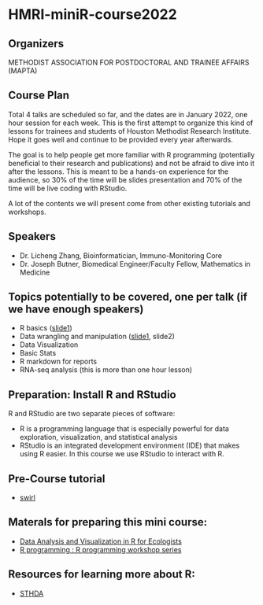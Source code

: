 # HMRI-miniR-course2022

## Organizers
METHODIST ASSOCIATION FOR POSTDOCTORAL AND TRAINEE AFFAIRS (MAPTA)

## Course Plan

Total 4 talks are scheduled so far, and the dates are in January 2022, one hour session for each week. This is the first attempt to organize this kind of lessons for trainees and students of Houston Methodist Research Institute. Hope it goes well and continue to be provided every year afterwards. 

The goal is to help people get more familiar with R programming (potentially beneficial to their research and publications) and not be afraid to dive into it after the lessons. This is meant to be a hands-on experience for the audience, so 30% of the time will be slides presentation and 70% of the time will be live coding with RStudio.

A lot of the contents we will present come from other existing tutorials and workshops. 

## Speakers

- Dr. Licheng Zhang, Bioinformatician, Immuno-Monitoring Core
- Dr. Joseph Butner, Biomedical Engineer/Faculty Fellow, Mathematics in Medicine

## Topics potentially to be covered, one per talk (if we have enough speakers)

- R basics ([slide1](https://docs.google.com/presentation/d/1IUUpHC__LP5f9qm3RjL8L5ArQnfJ1RgvZY9MJWjeUAY/edit#slide=id.g298d5f999f_2_0))
- Data wrangling and manipulation ([slide1](https://docs.google.com/presentation/d/1taRFmJTkt9ME_lwf8ArVJqcqdvQOv_yyrIKsHeCo3k0/edit#slide=id.g45c412dcf9_0_5), slide2)
- Data Visualization
- Basic Stats
- R markdown for reports
- RNA-seq analysis (this is more than one hour lesson)

## Preparation: Install R and RStudio

R and RStudio are two separate pieces of software:

- R is a programming language that is especially powerful for data exploration, visualization, and statistical analysis
- RStudio is an integrated development environment (IDE) that makes using R easier. In this course we use RStudio to interact with R.

## Pre-Course tutorial

- [swirl](https://swirlstats.com/)

## Materals for preparing this mini course:

- [Data Analysis and Visualization in R for Ecologists](https://datacarpentry.org/R-ecology-lesson/index.html#Preparations)
- [R programming : R programming workshop series](https://researchguides.library.wisc.edu/R/why)




## Resources for learning more about R:

- [STHDA](http://www.sthda.com/english/)
